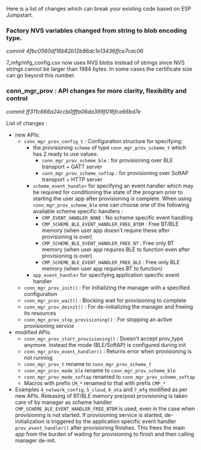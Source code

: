 Here is a list of changes which can break your existing code based on ESP Jumpstart.

### Factory NVS variables changed from string to blob encoding type.

*commit 4fbc0560df16b82b12b86dc1e13436ffce7cac06*

7\_mfg/mfg\_config.csv now uses NVS blobs instead of strings since NVS strings cannot
be larger than 1984 bytes. In some cases the certificate size can go beyond this number.

### conn\_mgr\_prov : API changes for more clarity, flexibility and control

*commit ff311c666a24ccb0fffa06da399f016fce66bd7e*
    
List of changes :

* new APIs:
  * `conn_mgr_prov_config_t` : Configuration structure for specifying:
    * the provisioning `scheme` of type `conn_mgr_prov_scheme_t` which has 2 ready to use values:
      * `conn_mgr_prov_scheme_ble` : for provisioning over BLE transport + GATT server
      * `conn_mgr_prov_scheme_softap` : for provisioning over SoftAP transport + HTTP server
    * `scheme_event_handler` for specifying an event handler which may be required for conditioning the state of the program prior to starting the user app after provisioning is complete. When using `conn_mgr_prov_scheme_ble` one can choose one of the following available scheme specific handlers :
      * `CMP_EVENT_HANDLER_NONE` : No scheme specific event handling
      * `CMP_SCHEME_BLE_EVENT_HANDLER_FREE_BTDM` : Free BT/BLE memory (when user app doesn't require these after provisioning is over)
      * `CMP_SCHEME_BLE_EVENT_HANDLER_FREE_BT` : Free only BT memory (when user app requires BLE to function even after provisioning is over)
      * `CMP_SCHEME_BLE_EVENT_HANDLER_FREE_BLE` : Free only BLE memory (when user app requires BT to function)
    * `app_event_handler` for specifying application specific event handler
  * `conn_mgr_prov_init()` : For initializing the manager with a specified configuration
  * `conn_mgr_prov_wait()` : Blocking wait for provisioning to complete
  * `conn_mgr_prov_deinit()` : For de-initializing the manager and freeing its resources
  * `conn_mgr_prov_stop_provisioning()` : For stopping an active provisioning service
* modified APIs:
  * `conn_mgr_prov_start_provisioning()` : Doesn't accept prov_type anymore. Instead the mode (BLE/SoftAP) is configured during init
  * `conn_mgr_prov_event_handler()` : Returns error when provisioning is not running
  * `conn_mgr_prov_t` rename to `conn_mgr_prov_scheme_t`
  * `conn_mgr_prov_mode_ble` rename to `conn_mgr_prov_scheme_ble`
  * `conn_mgr_prov_mode_softap` renamed to `conn_mgr_prov_scheme_softap`
  * Macros with prefix `CM_*` renamed to that with prefix `CMP_*`
* Examples `4_network_config`, `5_cloud`, `6_ota` and `7_mfg` modified as per new APIs. Releasing of BT/BLE memory pre/post provisioning is taken care of by manager as scheme handler `CMP_SCHEME_BLE_EVENT_HANDLER_FREE_BTDM` is used, even in the case when provisioning is not started. If provisioning service is started, de-initialization is triggered by the application specific event handler `prov_event_handler()` after provisioning finishes. This frees the main app from the burden of waiting for provisioning to finish and then calling manager de-init.
